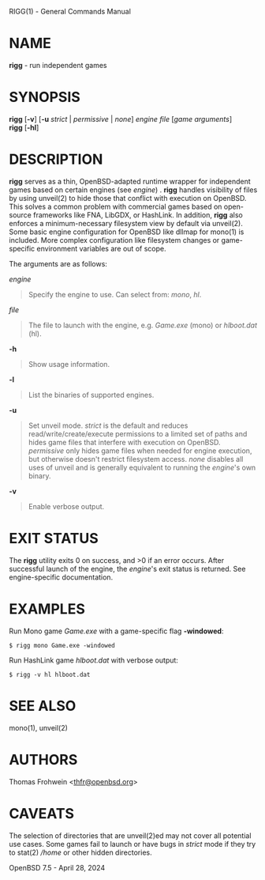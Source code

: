 RIGG(1) - General Commands Manual

# NAME

**rigg** - run independent games

# SYNOPSIS

**rigg**
\[**-v**]
\[**-u**&nbsp;*strict*&nbsp;|&nbsp;*permissive*&nbsp;|&nbsp;*none*]
*engine*
*file*
\[*game&nbsp;arguments*]  
**rigg**
\[**-hl**]

# DESCRIPTION

**rigg**
serves as a thin,
OpenBSD-adapted runtime wrapper for independent games based on certain engines
(see
*engine*)
.
**rigg**
handles visibility of files by using
unveil(2)
to hide those that conflict with execution on
OpenBSD.
This solves a common problem with commercial games based on open-source
frameworks like FNA, LibGDX, or HashLink.
In addition,
**rigg**
also enforces a minimum-necessary filesystem view by default via
unveil(2).
Some basic engine configuration for
OpenBSD
like dllmap for
mono(1)
is included.
More complex configuration like filesystem changes or
game-specific environment variables are out of scope.

The arguments are as follows:

*engine*

> Specify the engine to use.
> Can select from:
> *mono*,
> *hl*.

*file*

> The file to launch with the engine, e.g.
> *Game.exe*
> (mono)
> or
> *hlboot.dat*
> (hl).

**-h**

> Show usage information.

**-l**

> List the binaries of supported engines.

**-u**

> Set unveil mode.
> *strict*
> is the default and reduces read/write/create/execute permissions to a limited
> set of paths and hides game files that interfere with execution on
> OpenBSD.
> *permissive*
> only hides game files when needed for engine execution, but otherwise doesn't
> restrict filesystem access.
> *none*
> disables all uses of unveil and is generally equivalent to running the
> *engine*'s
> own binary.

**-v**

> Enable verbose output.

# EXIT STATUS

The **rigg** utility exits&#160;0 on success, and&#160;&gt;0 if an error occurs.
After successful launch of the engine, the
*engine*'s
exit status is returned.
See engine-specific documentation.

# EXAMPLES

Run Mono game
*Game.exe*
with a game-specific flag
**-windowed**:

	$ rigg mono Game.exe -windowed

Run HashLink game
*hlboot.dat*
with verbose output:

	$ rigg -v hl hlboot.dat

# SEE ALSO

mono(1),
unveil(2)

# AUTHORS

Thomas Frohwein &lt;[thfr@openbsd.org](mailto:thfr@openbsd.org)&gt;

# CAVEATS

The selection of directories that are
unveil(2)ed
may not cover all potential use cases.
Some games fail to launch or have bugs in
*strict*
mode if they try to
stat(2)
*/home*
or other hidden directories.

OpenBSD 7.5 - April 28, 2024
